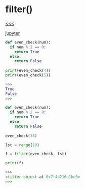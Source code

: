 
filter()
======

[<<<](https://github.com/ttltrk/PRG/blob/master/PY/DOC/OPYM/04_MET_FUN/FUNCTIONS/BUILT_IN_FUNCTIONS.MD)

[jupyter](https://nbviewer.jupyter.org/github/jmportilla/Complete-Python-Bootcamp/blob/master/Filter.ipynb)

```python
def even_check(num):
  if num % 2 == 0: 
    return True
  else: 
    return False
    
print(even_check(4))
print(even_check(5))

>>>
True
False
>>>
```

```python
def even_check(num):
  if num % 2 == 0: 
    return True
  else: 
    return False
    
even_check(35)

lst = range(10)

f = filter(even_check, lst)

print(f)

>>>
<filter object at 0x7f4d216a1be0>
>>>
```

